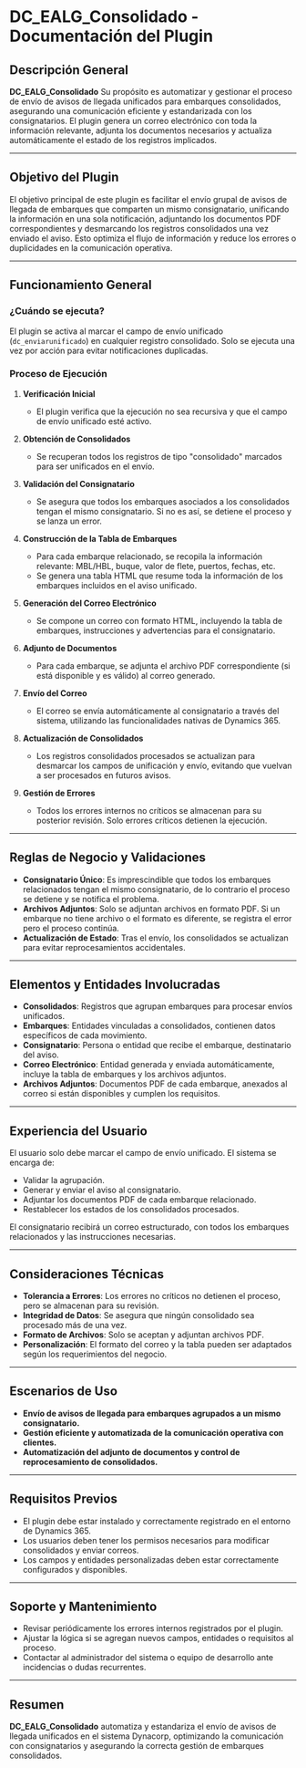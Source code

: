 # DC_EALG_Consolidado - Documentación del Plugin

## Descripción General

**DC_EALG_Consolidado** Su propósito es automatizar y gestionar el proceso de envío de avisos de llegada unificados para embarques consolidados, asegurando una comunicación eficiente y estandarizada con los consignatarios. El plugin genera un correo electrónico con toda la información relevante, adjunta los documentos necesarios y actualiza automáticamente el estado de los registros implicados.

---

## Objetivo del Plugin

El objetivo principal de este plugin es facilitar el envío grupal de avisos de llegada de embarques que comparten un mismo consignatario, unificando la información en una sola notificación, adjuntando los documentos PDF correspondientes y desmarcando los registros consolidados una vez enviado el aviso. Esto optimiza el flujo de información y reduce los errores o duplicidades en la comunicación operativa.

---

## Funcionamiento General

### ¿Cuándo se ejecuta?

El plugin se activa al marcar el campo de envío unificado (`dc_enviarunificado`) en cualquier registro consolidado. Solo se ejecuta una vez por acción para evitar notificaciones duplicadas.

### Proceso de Ejecución

1. **Verificación Inicial**  
   - El plugin verifica que la ejecución no sea recursiva y que el campo de envío unificado esté activo.

2. **Obtención de Consolidados**  
   - Se recuperan todos los registros de tipo "consolidado" marcados para ser unificados en el envío.

3. **Validación del Consignatario**  
   - Se asegura que todos los embarques asociados a los consolidados tengan el mismo consignatario. Si no es así, se detiene el proceso y se lanza un error.

4. **Construcción de la Tabla de Embarques**  
   - Para cada embarque relacionado, se recopila la información relevante: MBL/HBL, buque, valor de flete, puertos, fechas, etc.
   - Se genera una tabla HTML que resume toda la información de los embarques incluidos en el aviso unificado.

5. **Generación del Correo Electrónico**  
   - Se compone un correo con formato HTML, incluyendo la tabla de embarques, instrucciones y advertencias para el consignatario.

6. **Adjunto de Documentos**  
   - Para cada embarque, se adjunta el archivo PDF correspondiente (si está disponible y es válido) al correo generado.

7. **Envío del Correo**  
   - El correo se envía automáticamente al consignatario a través del sistema, utilizando las funcionalidades nativas de Dynamics 365.

8. **Actualización de Consolidados**  
   - Los registros consolidados procesados se actualizan para desmarcar los campos de unificación y envío, evitando que vuelvan a ser procesados en futuros avisos.

9. **Gestión de Errores**  
   - Todos los errores internos no críticos se almacenan para su posterior revisión. Solo errores críticos detienen la ejecución.

---

## Reglas de Negocio y Validaciones

- **Consignatario Único**: Es imprescindible que todos los embarques relacionados tengan el mismo consignatario, de lo contrario el proceso se detiene y se notifica el problema.
- **Archivos Adjuntos**: Solo se adjuntan archivos en formato PDF. Si un embarque no tiene archivo o el formato es diferente, se registra el error pero el proceso continúa.
- **Actualización de Estado**: Tras el envío, los consolidados se actualizan para evitar reprocesamientos accidentales.

---

## Elementos y Entidades Involucradas

- **Consolidados**: Registros que agrupan embarques para procesar envíos unificados.
- **Embarques**: Entidades vinculadas a consolidados, contienen datos específicos de cada movimiento.
- **Consignatario**: Persona o entidad que recibe el embarque, destinatario del aviso.
- **Correo Electrónico**: Entidad generada y enviada automáticamente, incluye la tabla de embarques y los archivos adjuntos.
- **Archivos Adjuntos**: Documentos PDF de cada embarque, anexados al correo si están disponibles y cumplen los requisitos.

---

## Experiencia del Usuario

El usuario solo debe marcar el campo de envío unificado. El sistema se encarga de:

- Validar la agrupación.
- Generar y enviar el aviso al consignatario.
- Adjuntar los documentos PDF de cada embarque relacionado.
- Restablecer los estados de los consolidados procesados.

El consignatario recibirá un correo estructurado, con todos los embarques relacionados y las instrucciones necesarias.

---

## Consideraciones Técnicas

- **Tolerancia a Errores**: Los errores no críticos no detienen el proceso, pero se almacenan para su revisión.
- **Integridad de Datos**: Se asegura que ningún consolidado sea procesado más de una vez.
- **Formato de Archivos**: Solo se aceptan y adjuntan archivos PDF.
- **Personalización**: El formato del correo y la tabla pueden ser adaptados según los requerimientos del negocio.

---

## Escenarios de Uso

- **Envío de avisos de llegada para embarques agrupados a un mismo consignatario.**
- **Gestión eficiente y automatizada de la comunicación operativa con clientes.**
- **Automatización del adjunto de documentos y control de reprocesamiento de consolidados.**

---

## Requisitos Previos

- El plugin debe estar instalado y correctamente registrado en el entorno de Dynamics 365.
- Los usuarios deben tener los permisos necesarios para modificar consolidados y enviar correos.
- Los campos y entidades personalizadas deben estar correctamente configurados y disponibles.

---

## Soporte y Mantenimiento

- Revisar periódicamente los errores internos registrados por el plugin.
- Ajustar la lógica si se agregan nuevos campos, entidades o requisitos al proceso.
- Contactar al administrador del sistema o equipo de desarrollo ante incidencias o dudas recurrentes.

---

## Resumen

**DC_EALG_Consolidado** automatiza y estandariza el envío de avisos de llegada unificados en el sistema Dynacorp, optimizando la comunicación con consignatarios y asegurando la correcta gestión de embarques consolidados.